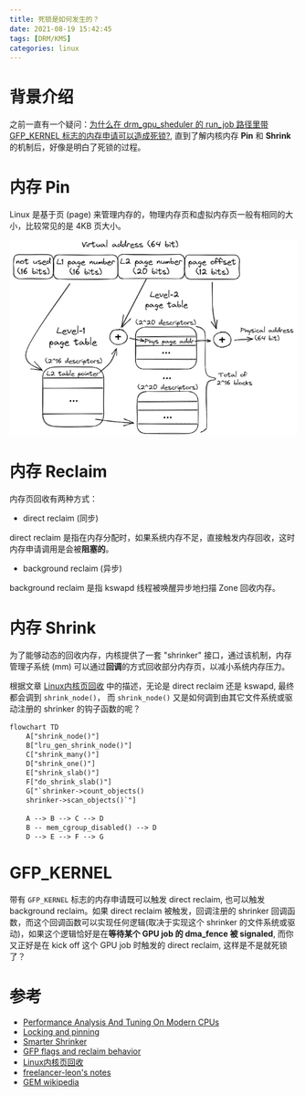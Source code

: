 ```yaml
---
title: 死锁是如何发生的？
date: 2021-08-19 15:42:45
tags: [DRM/KMS]
categories: linux
---
```


# 背景介绍

之前一直有一个疑问：[为什么在 drm_gpu_sheduler 的 run_job 路径里带 GFP_KERNEL 标志的内存申请可以造成死锁?](https://www.kernel.org/doc/html/latest/driver-api/dma-buf.html#dma-fence-cross-driver-contract), 直到了解内核内存 **Pin** 和 **Shrink** 的机制后，好像是明白了死锁的过程。

<!--more-->

# 内存 Pin
Linux 是基于页 (page) 来管理内存的，物理内存页和虚拟内存页一般有相同的大小，比较常见的是 4KB 页大小。

![Paging mechanism](/images/mpin/L2PageTables.png)

# 内存 Reclaim

内存页回收有两种方式：
- direct reclaim (同步)

direct reclaim 是指在内存分配时，如果系统内存不足，直接触发内存回收，这时内存申请调用是会被**阻塞的**。

- background reclaim (异步)

background reclaim 是指 kswapd 线程被唤醒异步地扫描 Zone 回收内存。

# 内存 Shrink

为了能够动态的回收内存，内核提供了一套 "shrinker" 接口，通过该机制，内存管理子系统 (mm) 可以通过**回调**的方式回收部分内存页，以减小系统内存压力。

根据文章 [Linux内核页回收](https://blog.csdn.net/weixin_49382066/article/details/130704158) 中的描述，无论是 direct reclaim 还是 kswapd, 最终都会调到 `shrink_node()`， 而 `shrink_node()` 又是如何调到由其它文件系统或驱动注册的 shrinker 的钩子函数的呢？

```mermaid
flowchart TD
    A["shrink_node()"]
    B["lru_gen_shrink_node()"]
    C["shrink_many()"]
    D["shrink_one()"]
    E["shrink_slab()"]
    F["do_shrink_slab()"]
    G["`shrinker->count_objects()
    shrinker->scan_objects()`"]

    A --> B --> C --> D
    B -- mem_cgroup_disabled() --> D
    D --> E --> F --> G
```

# GFP_KERNEL

带有 `GFP_KERNEL` 标志的内存申请既可以触发 direct reclaim, 也可以触发 background reclaim。如果 direct reclaim 被触发，回调注册的 shrinker 回调函数，而这个回调函数可以实现任何逻辑(取决于实现这个 shrinker 的文件系统或驱动)，如果这个逻辑恰好是在**等待某个 GPU job 的 dma_fence 被 signaled**, 而你又正好是在 kick off 这个 GPU job 时触发的 direct reclaim, 这样是不是就死锁了？

# 参考
- [Performance Analysis And Tuning On Modern CPUs](https://weedge.github.io/perf-book-cn/zh/chapters/3-CPU-Microarchitecture/3-7_Virtual_memory_cn.html)
- [Locking and pinning](https://lwn.net/Articles/600502/)
- [Smarter Shrinker](https://tinylab.org/lwn-550463/)
- [GFP flags and reclaim behavior](https://www.kernel.org/doc/html/next/core-api/memory-allocation.html#gfp-flags-and-reclaim-behavior)
- [Linux内核页回收](https://blog.csdn.net/weixin_49382066/article/details/130704158)
- [freelancer-leon's notes](https://github.com/freelancer-leon/notes/blob/master/kernel/graphic/Linux-Graphic.md)
- [GEM wikipedia](https://en.wikipedia.org/wiki/Direct_Rendering_Manager#Graphics_Execution_Manager)
